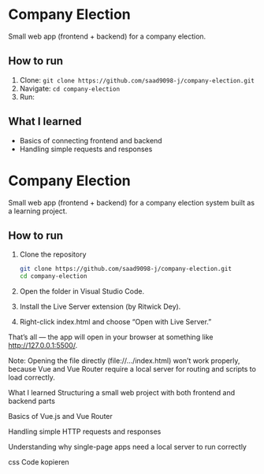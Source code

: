 # Company Election

Small web app (frontend + backend) for a company election.

## How to run
1. Clone: `git clone https://github.com/saad9098-j/company-election.git`
2. Navigate: `cd company-election`
3. Run: <commands here>

## What I learned
- Basics of connecting frontend and backend
- Handling simple requests and responses

# Company Election

Small web app (frontend + backend) for a company election system built as a learning project.

## How to run

1. Clone the repository  
   ```bash
   git clone https://github.com/saad9098-j/company-election.git
   cd company-election
2. Open the folder in Visual Studio Code.

3. Install the Live Server extension (by Ritwick Dey).

4. Right-click index.html and choose “Open with Live Server.”

That’s all — the app will open in your browser at something like
http://127.0.0.1:5500/.

Note: Opening the file directly (file://.../index.html) won’t work properly, because Vue and Vue Router require a local server for routing and scripts to load correctly.

What I learned
Structuring a small web project with both frontend and backend parts

Basics of Vue.js and Vue Router

Handling simple HTTP requests and responses

Understanding why single-page apps need a local server to run correctly

css
Code kopieren

